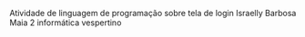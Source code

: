 Atividade de linguagem de programação sobre tela de login
Israelly Barbosa Maia
2 informática vespertino
